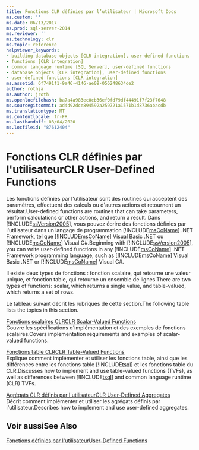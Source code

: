 ```yaml
---
title: Fonctions CLR définies par l’utilisateur | Microsoft Docs
ms.custom: ''
ms.date: 06/13/2017
ms.prod: sql-server-2014
ms.reviewer: ''
ms.technology: clr
ms.topic: reference
helpviewer_keywords:
- building database objects [CLR integration], user-defined functions
- functions [CLR integration]
- common language runtime [SQL Server], user-defined functions
- database objects [CLR integration], user-defined functions
- user-defined functions [CLR integration]
ms.assetid: 6f7491f1-9a46-4146-ae09-056248634de2
author: rothja
ms.author: jroth
ms.openlocfilehash: ba7a4a983ec0cb36ef0fd79df44491f7f23f7648
ms.sourcegitcommit: ad4d92dce894592a259721a1571b1d8736abacdb
ms.translationtype: MT
ms.contentlocale: fr-FR
ms.lasthandoff: 08/04/2020
ms.locfileid: "87612404"
---
```

# <a name="clr-user-defined-functions"></a><span data-ttu-id="d3c6d-102">Fonctions CLR définies par l'utilisateur</span><span class="sxs-lookup"><span data-stu-id="d3c6d-102">CLR User-Defined Functions</span></span>
  <span data-ttu-id="d3c6d-103">Les fonctions définies par l'utilisateur sont des routines qui acceptent des paramètres, effectuent des calculs ou d'autres actions et retournent un résultat.</span><span class="sxs-lookup"><span data-stu-id="d3c6d-103">User-defined functions are routines that can take parameters, perform calculations or other actions, and return a result.</span></span> <span data-ttu-id="d3c6d-104">Dans [!INCLUDE[ssVersion2005](../../includes/ssversion2005-md.md)], vous pouvez écrire des fonctions définies par l'utilisateur dans un langage de programmation [!INCLUDE[msCoName](../../includes/msconame-md.md)] .NET Framework, tel que [!INCLUDE[msCoName](../../includes/msconame-md.md)] Visual Basic .NET ou [!INCLUDE[msCoName](../../includes/msconame-md.md)] Visual C#.</span><span class="sxs-lookup"><span data-stu-id="d3c6d-104">Beginning with [!INCLUDE[ssVersion2005](../../includes/ssversion2005-md.md)], you can write user-defined functions in any [!INCLUDE[msCoName](../../includes/msconame-md.md)] .NET Framework programming language, such as [!INCLUDE[msCoName](../../includes/msconame-md.md)] Visual Basic .NET or [!INCLUDE[msCoName](../../includes/msconame-md.md)] Visual C#.</span></span>  
  
 <span data-ttu-id="d3c6d-105">Il existe deux types de fonctions : fonction scalaire, qui retourne une valeur unique, et fonction table, qui retourne un ensemble de lignes.</span><span class="sxs-lookup"><span data-stu-id="d3c6d-105">There are two types of functions: scalar, which returns a single value, and table-valued, which returns a set of rows.</span></span>  
  
 <span data-ttu-id="d3c6d-106">Le tableau suivant décrit les rubriques de cette section.</span><span class="sxs-lookup"><span data-stu-id="d3c6d-106">The following table lists the topics in this section.</span></span>  
  
 [<span data-ttu-id="d3c6d-107">Fonctions scalaires CLR</span><span class="sxs-lookup"><span data-stu-id="d3c6d-107">CLR Scalar-Valued Functions</span></span>](clr-scalar-valued-functions.md)  
 <span data-ttu-id="d3c6d-108">Couvre les spécifications d'implémentation et des exemples de fonctions scalaires.</span><span class="sxs-lookup"><span data-stu-id="d3c6d-108">Covers implementation requirements and examples of scalar-valued functions.</span></span>  
  
 [<span data-ttu-id="d3c6d-109">Fonctions table CLR</span><span class="sxs-lookup"><span data-stu-id="d3c6d-109">CLR Table-Valued Functions</span></span>](clr-table-valued-functions.md)  
 <span data-ttu-id="d3c6d-110">Explique comment implémenter et utiliser les fonctions table, ainsi que les différences entre les fonctions table [!INCLUDE[tsql](../../includes/tsql-md.md)] et les fonctions table du CLR.</span><span class="sxs-lookup"><span data-stu-id="d3c6d-110">Discusses how to implement and use table-valued functions (TVFs), as well as differences between [!INCLUDE[tsql](../../includes/tsql-md.md)] and common language runtime (CLR) TVFs.</span></span>  
  
 [<span data-ttu-id="d3c6d-111">Agrégats CLR définis par l'utilisateur</span><span class="sxs-lookup"><span data-stu-id="d3c6d-111">CLR User-Defined Aggregates</span></span>](clr-user-defined-aggregates.md)  
 <span data-ttu-id="d3c6d-112">Décrit comment implémenter et utiliser les agrégats définis par l'utilisateur.</span><span class="sxs-lookup"><span data-stu-id="d3c6d-112">Describes how to implement and use user-defined aggregates.</span></span>  
  
## <a name="see-also"></a><span data-ttu-id="d3c6d-113">Voir aussi</span><span class="sxs-lookup"><span data-stu-id="d3c6d-113">See Also</span></span>  
 [<span data-ttu-id="d3c6d-114">Fonctions définies par l'utilisateur</span><span class="sxs-lookup"><span data-stu-id="d3c6d-114">User-Defined Functions</span></span>](../user-defined-functions/user-defined-functions.md)  
  
  
